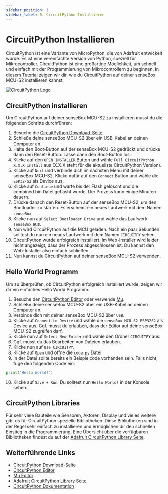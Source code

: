 ```yaml
---
sidebar_position: 1
sidebar_label: 0. CircuitPython Installieren
---
```


# CircuitPython Installieren

CircuitPython ist eine Variante von MicroPython, die von Adafruit entwickelt wurde. Es ist eine vereinfachte Version von Python, speziell für Mikrocontroller. CircuitPython ist eine großartige Möglichkeit, um schnell und einfach mit der Programmierung von Mikrocontrollern zu beginnen. In diesem Tutorial zeigen wir dir, wie du CircuitPython auf deiner senseBox MCU-S2 installieren kannst.

![CircuitPython Logo](https://s3.amazonaws.com/adafruit-circuit-python/CircuitPython_Repo_header_logo.png)

## CircuitPython installieren
Um CircuitPython auf deiner senseBox MCU-S2 zu installieren musst du die folgenden Schritte durchführen:
1. Besuche die [CircuitPython Download-Seite](https://circuitpython.org/board/sensebox_mcu_esp32s2/).
2. Schließe deine senseBox MCU-S2 über ein USB-Kabel an deinen Computer an.
3. Halte den Boot-Button auf der senseBox MCU-S2 gedrückt und drücke dann den Reset-Button. Lasse dann den Boot-Button los.
4. Klicke auf den `OPEN INSTALLER` Button und wähle `Full CircuitPython X.X.X Install` aus (X.X.X steht für die aktuellste CircuitPython Version).
5. Klicke auf `Next` und verbinde dich im nächsten Menü mit deiner senseBox MCU-S2. Klicke dafür auf den `Connect` Button und wähle die `ESP32-S2` als Device aus.
7. Klicke auf `Continue` und warte bis der Flash gelöscht und die combined.bin Datei geflasht wurde. Der Prozess kann einige Minuten dauern.
8. Drücke danach den Reset-Button auf der senseBox MCU-S2, um den Bootloader zu starten. Es erscheint ein neues Laufwerk mit dem Namen `senseBox`.
9. Klicke nun auf `Select Bootloader Drive` und wähle das Laufwerk `senseBox` aus.
9. Nun wird CircuitPython auf die MCU geladen. Nach ein paar Sekunden solltest du nun ein neues Laufwerk mit dem Namen `CIRCUITPY` sehen. 
10. CircuitPython wurde erfolgreich installiert. Im Web-Installer wird leider nicht angezeigt, dass der Prozess abgeschlossen ist. Du kannst den Web-Installer also einfach schließen.
11. Nun kannst du CircuitPython auf deiner senseBox MCU-S2 verwenden.


## Hello World Programm
Um zu überprüfen, ob CircuitPython erfolgreich installiert wurde, zeigen wir dir ein einfaches Hello World Programm. 
1. Besuche den [CircuitPython Editor](https://code.circuitpython.org/) oder verwende [Mu](https://codewith.mu/).
2. Schließe deine senseBox MCU-S2 über ein USB-Kabel an deinen Computer an.
3. Verbinde dich mit deiner senseBox MCU-S2 über `USB`.
4. Klicke auf `Connect to Device` und wähle die `senseBox MCU-S2 ESP32S2` als Device aus. Ggf. musst du erlauben, dass der Editor auf deine senseBox MCU-S2 zugreifen darf.
5. Klicke nun auf `Select New Folder` und wähle den Ordner `CIRCUITPY` aus.
6. Ggf. musst du das Bearbeiten von Dateien erlauben.
7. Klicke nun auf `Use CIRCUITPY`.
8. Klicke auf `Open` und öffne die `code.py` Datei.
9. In der Datei sollte bereits ein Beispielcode vorhanden sein. Falls nicht, füge den folgenden Code ein:
```python
print("Hello World!")
```
10. Klicke auf `Save + Run`. Du solltest nun `Hello World!` in der Konsole sehen.

## CircuitPython Libraries

Für sehr viele Bauteile wie Sensoren, Aktoren, Display und vieles weitere gibt es für CircuitPython spezielle Bibliotheken. Diese Bibliotheken sind in der Regel sehr einfach zu installieren und ermöglichen dir den schnellen Einstieg in die Programmierung. Eine Übersicht über die verfügbaren Bibliotheken findest du auf der [Adafruit CircuitPython Library Seite](https://circuitpython.org/libraries).

## Weiterführende Links
- [CircuitPython Download-Seite](https://circuitpython.org/board/sensebox_mcu_esp32s2/)
- [CircuitPython Editor](https://code.circuitpython.org/)
- [Mu Editor](https://codewith.mu/)
- [Adafruit CircuitPython Library Seite](https://circuitpython.org/libraries)
- [CircuitPython Dokumentation](https://circuitpython.readthedocs.io/en/latest/docs/index.html)

